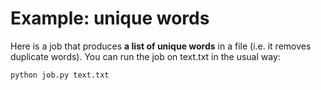# Example: unique words
Here is a job that produces **a list of unique words** in a file (i.e. it removes duplicate words). You can run the job 
on text.txt in the usual way:

`python job.py text.txt`
